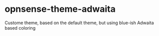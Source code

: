 # opnsense-theme-adwaita
Custome theme, based on the default theme, but using blue-ish Adwaita based coloring
